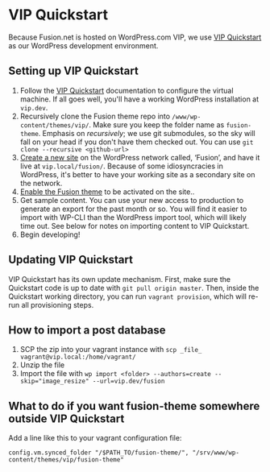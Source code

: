# VIP Quickstart

Because Fusion.net is hosted on WordPress.com VIP, we use [VIP Quickstart](https://github.com/Automattic/vip-quickstart) as our WordPress development environment.

## Setting up VIP Quickstart

1. Follow the <a href="https://vip.wordpress.com/documentation/quickstart/">VIP Quickstart</a> documentation to configure the virtual machine. If all goes well, you'll have a working WordPress installation at `vip.dev`.
1. Recursively clone the Fusion theme repo into `/www/wp-content/themes/vip/`. Make sure you keep the folder name as `fusion-theme`. Emphasis on _recursively_; we use git submodules, so the sky will fall on your head if you don't have them checked out. You can use `git clone --recursive <github-url>`
1. <a href="http://vip.local/wp-admin/network/site-new.php">Create a new site</a> on the WordPress network called, ‘Fusion’, and have it live at `vip.local/fusion/`. Because of some idiosyncracies in WordPress, it's better to have your working site as a secondary site on the network.
1. <a href="http://vip.local/wp-admin/network/themes.php">Enable the Fusion theme</a> to be activated on the site..</li>
1. Get sample content. You can use your new access to production to generate an export for the past month or so. You will find it easier to import with WP-CLI than the WordPress import tool, which will likely time out. See below for notes on importing content to VIP Quickstart.
1. Begin developing!

## Updating VIP Quickstart

VIP Quickstart has its own update mechanism. First, make sure the Quickstart code is up to date with `git pull origin master`. Then, inside the Quickstart working directory, you can run `vagrant provision`, which will re-run all provisioning steps.
    
## How to import a post database

1. SCP the zip into your vagrant instance with `scp _file_ vagrant@vip.local:/home/vagrant/`
1. Unzip the file
1. Import the file with `wp import <folder> --authors=create --skip="image_resize" --url=vip.dev/fusion`

## What to do if you want fusion-theme somewhere outside VIP Quickstart

Add a line like this to your vagrant configuration file:
```
config.vm.synced_folder "/$PATH_TO/fusion-theme/", "/srv/www/wp-content/themes/vip/fusion-theme"
```


